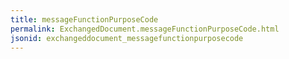 ```yaml
---
title: messageFunctionPurposeCode
permalink: ExchangedDocument.messageFunctionPurposeCode.html
jsonid: exchangeddocument_messagefunctionpurposecode
---
```

